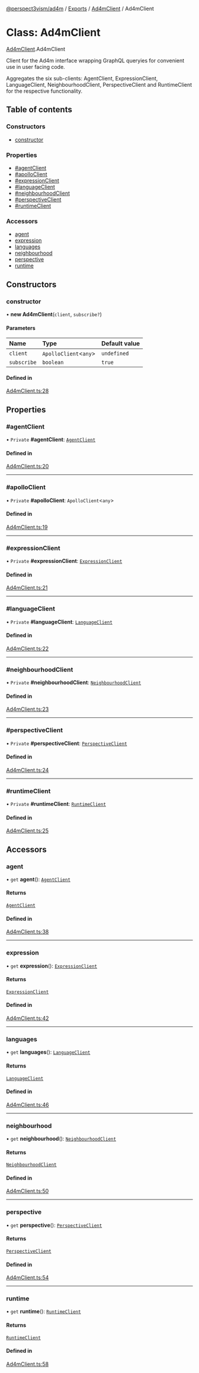 [@perspect3vism/ad4m](../README.md) / [Exports](../modules.md) / [Ad4mClient](../modules/Ad4mClient.md) / Ad4mClient

# Class: Ad4mClient

[Ad4mClient](../modules/Ad4mClient.md).Ad4mClient

Client for the Ad4m interface wrapping GraphQL queryies
for convenient use in user facing code.

Aggregates the six sub-clients:
AgentClient, ExpressionClient, LanguageClient,
NeighbourhoodClient, PerspectiveClient and RuntimeClient
for the respective functionality.

## Table of contents

### Constructors

- [constructor](Ad4mClient.Ad4mClient.md#constructor)

### Properties

- [#agentClient](Ad4mClient.Ad4mClient.md##agentclient)
- [#apolloClient](Ad4mClient.Ad4mClient.md##apolloclient)
- [#expressionClient](Ad4mClient.Ad4mClient.md##expressionclient)
- [#languageClient](Ad4mClient.Ad4mClient.md##languageclient)
- [#neighbourhoodClient](Ad4mClient.Ad4mClient.md##neighbourhoodclient)
- [#perspectiveClient](Ad4mClient.Ad4mClient.md##perspectiveclient)
- [#runtimeClient](Ad4mClient.Ad4mClient.md##runtimeclient)

### Accessors

- [agent](Ad4mClient.Ad4mClient.md#agent)
- [expression](Ad4mClient.Ad4mClient.md#expression)
- [languages](Ad4mClient.Ad4mClient.md#languages)
- [neighbourhood](Ad4mClient.Ad4mClient.md#neighbourhood)
- [perspective](Ad4mClient.Ad4mClient.md#perspective)
- [runtime](Ad4mClient.Ad4mClient.md#runtime)

## Constructors

### constructor

• **new Ad4mClient**(`client`, `subscribe?`)

#### Parameters

| Name | Type | Default value |
| :------ | :------ | :------ |
| `client` | `ApolloClient`<`any`\> | `undefined` |
| `subscribe` | `boolean` | `true` |

#### Defined in

[Ad4mClient.ts:28](https://github.com/perspect3vism/ad4m/blob/e76a46f1/core/src/Ad4mClient.ts#L28)

## Properties

### #agentClient

• `Private` **#agentClient**: [`AgentClient`](agent_AgentClient.AgentClient.md)

#### Defined in

[Ad4mClient.ts:20](https://github.com/perspect3vism/ad4m/blob/e76a46f1/core/src/Ad4mClient.ts#L20)

___

### #apolloClient

• `Private` **#apolloClient**: `ApolloClient`<`any`\>

#### Defined in

[Ad4mClient.ts:19](https://github.com/perspect3vism/ad4m/blob/e76a46f1/core/src/Ad4mClient.ts#L19)

___

### #expressionClient

• `Private` **#expressionClient**: [`ExpressionClient`](expression_ExpressionClient.ExpressionClient.md)

#### Defined in

[Ad4mClient.ts:21](https://github.com/perspect3vism/ad4m/blob/e76a46f1/core/src/Ad4mClient.ts#L21)

___

### #languageClient

• `Private` **#languageClient**: [`LanguageClient`](language_LanguageClient.LanguageClient.md)

#### Defined in

[Ad4mClient.ts:22](https://github.com/perspect3vism/ad4m/blob/e76a46f1/core/src/Ad4mClient.ts#L22)

___

### #neighbourhoodClient

• `Private` **#neighbourhoodClient**: [`NeighbourhoodClient`](neighbourhood_NeighbourhoodClient.NeighbourhoodClient.md)

#### Defined in

[Ad4mClient.ts:23](https://github.com/perspect3vism/ad4m/blob/e76a46f1/core/src/Ad4mClient.ts#L23)

___

### #perspectiveClient

• `Private` **#perspectiveClient**: [`PerspectiveClient`](perspectives_PerspectiveClient.PerspectiveClient.md)

#### Defined in

[Ad4mClient.ts:24](https://github.com/perspect3vism/ad4m/blob/e76a46f1/core/src/Ad4mClient.ts#L24)

___

### #runtimeClient

• `Private` **#runtimeClient**: [`RuntimeClient`](runtime_RuntimeClient.RuntimeClient.md)

#### Defined in

[Ad4mClient.ts:25](https://github.com/perspect3vism/ad4m/blob/e76a46f1/core/src/Ad4mClient.ts#L25)

## Accessors

### agent

• `get` **agent**(): [`AgentClient`](agent_AgentClient.AgentClient.md)

#### Returns

[`AgentClient`](agent_AgentClient.AgentClient.md)

#### Defined in

[Ad4mClient.ts:38](https://github.com/perspect3vism/ad4m/blob/e76a46f1/core/src/Ad4mClient.ts#L38)

___

### expression

• `get` **expression**(): [`ExpressionClient`](expression_ExpressionClient.ExpressionClient.md)

#### Returns

[`ExpressionClient`](expression_ExpressionClient.ExpressionClient.md)

#### Defined in

[Ad4mClient.ts:42](https://github.com/perspect3vism/ad4m/blob/e76a46f1/core/src/Ad4mClient.ts#L42)

___

### languages

• `get` **languages**(): [`LanguageClient`](language_LanguageClient.LanguageClient.md)

#### Returns

[`LanguageClient`](language_LanguageClient.LanguageClient.md)

#### Defined in

[Ad4mClient.ts:46](https://github.com/perspect3vism/ad4m/blob/e76a46f1/core/src/Ad4mClient.ts#L46)

___

### neighbourhood

• `get` **neighbourhood**(): [`NeighbourhoodClient`](neighbourhood_NeighbourhoodClient.NeighbourhoodClient.md)

#### Returns

[`NeighbourhoodClient`](neighbourhood_NeighbourhoodClient.NeighbourhoodClient.md)

#### Defined in

[Ad4mClient.ts:50](https://github.com/perspect3vism/ad4m/blob/e76a46f1/core/src/Ad4mClient.ts#L50)

___

### perspective

• `get` **perspective**(): [`PerspectiveClient`](perspectives_PerspectiveClient.PerspectiveClient.md)

#### Returns

[`PerspectiveClient`](perspectives_PerspectiveClient.PerspectiveClient.md)

#### Defined in

[Ad4mClient.ts:54](https://github.com/perspect3vism/ad4m/blob/e76a46f1/core/src/Ad4mClient.ts#L54)

___

### runtime

• `get` **runtime**(): [`RuntimeClient`](runtime_RuntimeClient.RuntimeClient.md)

#### Returns

[`RuntimeClient`](runtime_RuntimeClient.RuntimeClient.md)

#### Defined in

[Ad4mClient.ts:58](https://github.com/perspect3vism/ad4m/blob/e76a46f1/core/src/Ad4mClient.ts#L58)
